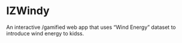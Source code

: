 # IZWindy
An interactive /gamified web app that uses “Wind Energy” dataset to introduce wind energy to kidss.
